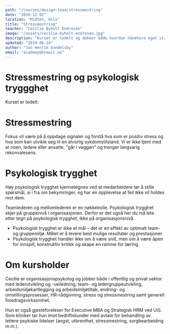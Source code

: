 ```yaml
---
path: "/courses/design-lead/stressmestring"
date: "2019-12-02"
location: "Midten, Oslo"
title: "Stressmestring"
teacher: "Cecilie Byholt Endresen"
image: "/assets/cecilie-byholt-endresen.jpg"
description: "Kurset er todelt og dekker både hvordan håndtere eget stressnivå og hvordan gi psykologisk trygghet til teamet."
updated: "2019-06-24"
author: "Jan Henrik Gundelsby"
email: "academy@knowit.no"
---
```


# Stressmestring og psykologisk tryggghet

Kurset er todelt:

# Stressmestring
Fokus vil være på å oppdage signaler og forstå hva som er positiv stress og hva som kan utvikle seg til en alvorlig sykdomstilstand. Vi er ikke tjent med at noen, ledere eller ansatte, "går i veggen" og trenger langvarig rekonvalesens. 

# Psykologisk trygghet
Høy psykologisk trygghet kjennetegnes ved at medarbeidere tør å stille spørsmål, si i fra om bekymringer, og har en opplevelse at feil ikke vil holdes mot dem.

Teamlederen og mellomlederen er en nøkkelrolle. Psykologisk trygghet skjer på gruppenivå i organisasjonen. Derfor er det også her du må lete etter tegn på psykologisk trygghet, ikke på organisasjonsnivå.

* Psykologisk trygghet er ikke et mål – det er en effekt av optimalt team- og gruppemiljø. Målet er å levere best mulige resultater og prestasjoner.
* Psykologisk trygghet handler ikke om å være snill, men om å være åpen for innspill, konstruktiv kritikk og skape en ramme for læring.

# Om kursholder
Cecilie er organisasjonspsykolog og jobber både i offentlig og privat sektor med lederutvikling og -veiledning, team- og ledergruppeutvikling, arbeidsmiljøkartlegging og arbeidsmiljøtiltak, endring- og omstillingsprosesser, HR-rådgivning, stress og stressmestring samt generell foredragsvirksomhet. 

Hun er også gjesteforeleser for Executive MBA og Strategisk HRM ved UiS. Som kliniker tar hun imot bedriftskunder med avtale for behandling av lettere psykiske lidelser (angst, utbrenthet, stressmestring, sorgbearbeiding m.m.).
